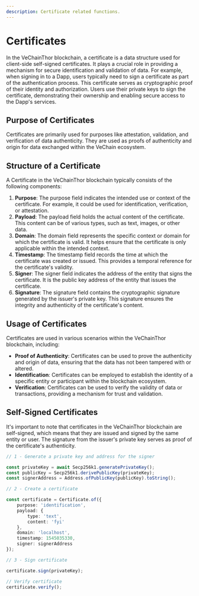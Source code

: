 ```yaml
---
description: Certificate related functions.
---
```


# Certificates

In the VeChainThor blockchain, a certificate is a data structure used for client-side self-signed certificates. It plays a crucial role in providing a mechanism for secure identification and validation of data. For example, when signing in to a Dapp, users typically need to sign a certificate as part of the authentication process. This certificate serves as cryptographic proof of their identity and authorization. Users use their private keys to sign the certificate, demonstrating their ownership and enabling secure access to the Dapp's services.

## Purpose of Certificates

Certificates are primarily used for purposes like attestation, validation, and verification of data authenticity. They are used as proofs of authenticity and origin for data exchanged within the VeChain ecosystem.

## Structure of a Certificate

A Certificate in the VeChainThor blockchain typically consists of the following components:

1. **Purpose**: The purpose field indicates the intended use or context of the certificate. For example, it could be used for identification, verification, or attestation.
2. **Payload**: The payload field holds the actual content of the certificate. This content can be of various types, such as text, images, or other data.
3. **Domain**: The domain field represents the specific context or domain for which the certificate is valid. It helps ensure that the certificate is only applicable within the intended context.
4. **Timestamp**: The timestamp field records the time at which the certificate was created or issued. This provides a temporal reference for the certificate's validity.
5. **Signer**: The signer field indicates the address of the entity that signs the certificate. It is the public key address of the entity that issues the certificate.
6. **Signature**: The signature field contains the cryptographic signature generated by the issuer's private key. This signature ensures the integrity and authenticity of the certificate's content.

## Usage of Certificates

Certificates are used in various scenarios within the VeChainThor blockchain, including:

* **Proof of Authenticity**: Certificates can be used to prove the authenticity and origin of data, ensuring that the data has not been tampered with or altered.
* **Identification**: Certificates can be employed to establish the identity of a specific entity or participant within the blockchain ecosystem.
* **Verification**: Certificates can be used to verify the validity of data or transactions, providing a mechanism for trust and validation.

## Self-Signed Certificates

It's important to note that certificates in the VeChainThor blockchain are self-signed, which means that they are issued and signed by the same entity or user. The signature from the issuer's private key serves as proof of the certificate's authenticity.

```typescript
// 1 - Generate a private key and address for the signer

const privateKey = await Secp256k1.generatePrivateKey();
const publicKey = Secp256k1.derivePublicKey(privateKey);
const signerAddress = Address.ofPublicKey(publicKey).toString();

// 2 - Create a certificate

const certificate = Certificate.of({
    purpose: 'identification',
    payload: {
        type: 'text',
        content: 'fyi'
    },
    domain: 'localhost',
    timestamp: 1545035330,
    signer: signerAddress
});

// 3 - Sign certificate

certificate.sign(privateKey);

// Verify certificate
certificate.verify();
```
